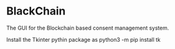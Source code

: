 # BlackChain
The GUI for the Blockchain based consent management system.

Install the Tkinter pythin package as python3 -m pip install tk
